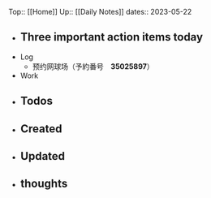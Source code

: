 Top:: [[Home]]
Up:: [[Daily Notes]]
dates:: 2023-05-22

- Three important action items today
	- 
- Log
	- 预约网球场（予約番号　**35025897**）
- Work
- Todos
	- 
- Created
	- 
- Updated
	- 
- thoughts 
	- 